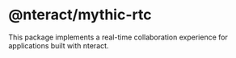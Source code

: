 # @nteract/mythic-rtc

This package implements a real-time collaboration experience for applications built with nteract.
